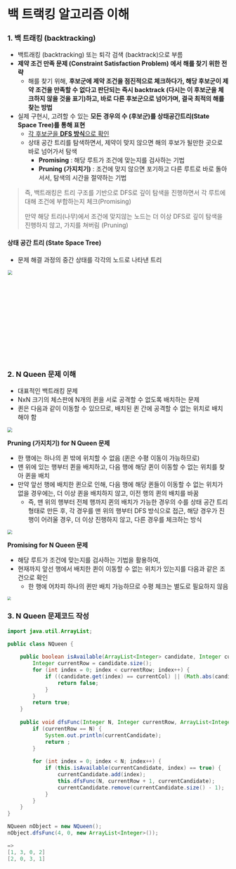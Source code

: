 # 백 트랙킹 알고리즘 이해

### 1. 백 트래킹 (backtracking)
- 백트래킹 (backtracking) 또는 퇴각 검색 (backtrack)으로 부름
- **제약 조건 만족 문제 (Constraint Satisfaction Problem) 에서 해를 찾기 위한 전략**
  - 해를 찾기 위해, **후보군에 제약 조건을 점진적으로 체크하다가, 해당 후보군이 제약 조건을 만족할 수 없다고 판단되는 즉시 backtrack (다시는 이 후보군을 체크하지 않을 것을 표기)하고, 바로 다른 후보군으로 넘어가며, 결국 최적의 해를 찾는 방법**
- 실제 구현시, 고려할 수 있는 **모든 경우의 수 (후보군)를 상태공간트리(State Space Tree)를 통해 표현**
  - <u>각 후보군을 **DFS 방식**으로 확인</u>
  - 상태 공간 트리를 탐색하면서, 제약이 맞지 않으면 해의 후보가 될만한 곳으로 바로 넘어가서 탐색
    - **Promising** : 해당 루트가 조건에 맞는지를 검사하는 기법
    - **Pruning (가지치기)** : 조건에 맞지 않으면 포기하고 다른 루트로 바로 돌아서서, 탐색의 시간을 절약하는 기법



> 즉, 백트래킹은 트리 구조를 기반으로 DFS로 깊이 탐색을 진행하면서 각 루트에 대해 조건에 부합하는지 체크(Promising)
>
> 만약 해당 트리(나무)에서 조건에 맞지않는 노드는 더 이상 DFS로 깊이 탐색을 진행하지 않고, 가지를 쳐버림 (Pruning)


#### 상태 공간 트리 (State Space Tree)

- 문제 해결 과정의 중간 상태를 각각의 노드로 나타낸 트리
<img src="https://www.fun-coding.org/00_Images/statespacetree.png" width=300 style="zoom:67%;" >



### 2. N Queen 문제 이해

- 대표적인 백트래킹 문제
- NxN 크기의 체스판에 N개의 퀸을 서로 공격할 수 없도록 배치하는 문제
- 퀸은 다음과 같이 이동할 수 있으므로, 배치된 퀸 간에 공격할 수 없는 위치로 배치해야 함
<img src="https://www.fun-coding.org/00_Images/queen_move.png" style="zoom:67%;" >



**Pruning (가지치기) for N Queen 문제**

- 한 행에는 하나의 퀸 밖에 위치할 수 없음 (퀸은 수평 이동이 가능하므로)
- 맨 위에 있는 행부터 퀸을 배치하고, 다음 행에 해당 퀸이 이동할 수 없는 위치를 찾아 퀸을 배치
- 만약 앞선 행에 배치한 퀸으로 인해, 다음 행에 해당 퀸들이 이동할 수 없는 위치가 없을 경우에는, 더 이상 퀸을 배치하지 않고, 이전 행의 퀸의 배치를 바꿈
  - 즉, 맨 위의 행부터 전체 행까지 퀸의 배치가 가능한 경우의 수를 상태 공간 트리 형태로 만든 후, 각 경우를 맨 위의 행부터 DFS 방식으로 접근, 해당 경우가 진행이 어려울 경우, 더 이상 진행하지 않고, 다른 경우를 체크하는 방식

<img src="https://www.fun-coding.org/00_Images/backtracking.png" style="zoom:67%;" >



**Promising for N Queen 문제**

- 해당 루트가 조건에 맞는지를 검사하는 기법을 활용하여,
- 현재까지 앞선 행에서 배치한 퀸이 이동할 수 없는 위치가 있는지를 다음과 같은 조건으로 확인
  - 한 행에 어차피 하나의 퀸만 배치 가능하므로 수평 체크는 별도로 필요하지 않음

<img src="https://www.fun-coding.org/00_Images/nqueen.png" style="zoom:50%;" >



### 3. N Queen 문제코드 작성

````java
import java.util.ArrayList;

public class NQueen {
    
    public boolean isAvailable(ArrayList<Integer> candidate, Integer currentCol) {
        Integer currentRow = candidate.size();
        for (int index = 0; index < currentRow; index++) {
            if ((candidate.get(index) == currentCol) || (Math.abs(candidate.get(index) - currentCol) == currentRow - index) ) {
                return false;
            }
        }
        return true;
    }
    
    public void dfsFunc(Integer N, Integer currentRow, ArrayList<Integer> currentCandidate) {
        if (currentRow == N) {
            System.out.println(currentCandidate);
            return ;
        }
        
        for (int index = 0; index < N; index++) {
            if (this.isAvailable(currentCandidate, index) == true) {
                currentCandidate.add(index);
                this.dfsFunc(N, currentRow + 1, currentCandidate);
                currentCandidate.remove(currentCandidate.size() - 1);
            }
        }
    }   
}
````



````java
NQueen nObject = new NQueen();
nObject.dfsFunc(4, 0, new ArrayList<Integer>());

=> 
[1, 3, 0, 2]
[2, 0, 3, 1]
````


